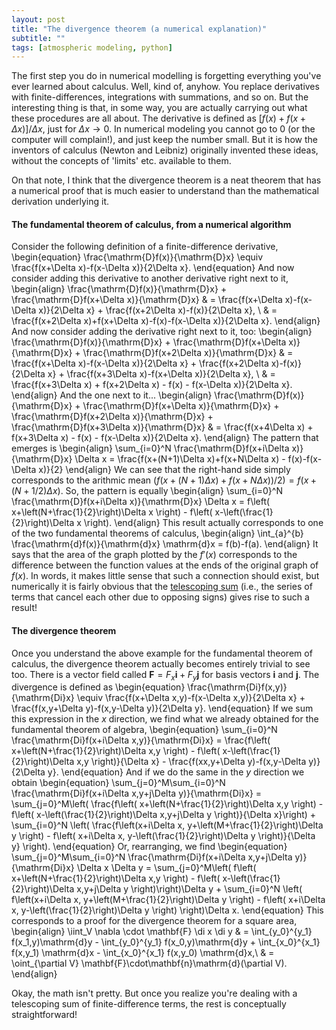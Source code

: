 ```yaml
---
layout: post
title: "The divergence theorem (a numerical explanation)"
subtitle: ""
tags: [atmospheric modeling, python]
---
```


The first step you do in numerical modelling is forgetting everything you've ever learned about calculus. Well, kind of, anyhow. You replace derivatives with finite-differences, integrations with summations, and so on.
But the interesting thing is that, in some way, you are actually carrying out what these procedures are all about. The derivative is defined as $[f(x)+f(x+\Delta x)]/\Delta x$, just for $\Delta x\to 0$. In numerical modeling you cannot go to 0 (or the computer will complain!), and just keep the number small. But it is how the inventors of calculus (Newton and Leibniz) originally invented these ideas, without the concepts of 'limits' etc. available to them.

On that note, I think that the divergence theorem is a neat theorem that has a numerical proof that is much easier to understand than the mathematical derivation underlying it.

#### The fundamental theorem of calculus, from a numerical algorithm
Consider the following definition of a finite-difference derivative,
\begin{equation}
  \frac{\mathrm{D}f(x)}{\mathrm{D}x} \equiv \frac{f(x+\Delta x)-f(x-\Delta x)}{2\Delta x}.
\end{equation}
And now consider adding this derivative to another derivative right next to it,
\begin{align}
  \frac{\mathrm{D}f(x)}{\mathrm{D}x} + \frac{\mathrm{D}f(x+\Delta x)}{\mathrm{D}x} & = \frac{f(x+\Delta x)-f(x-\Delta x)}{2\Delta x} + \frac{f(x+2\Delta x)-f(x)}{2\Delta x}, \\
  & = \frac{f(x+2\Delta x)+f(x+\Delta x)-f(x)-f(x-\Delta x)}{2\Delta x}.
\end{align}
And now consider adding the derivative right next to it, too:
\begin{align}
  \frac{\mathrm{D}f(x)}{\mathrm{D}x} + \frac{\mathrm{D}f(x+\Delta x)}{\mathrm{D}x} + \frac{\mathrm{D}f(x+2\Delta x)}{\mathrm{D}x} & = \frac{f(x+\Delta x)-f(x-\Delta x)}{2\Delta x} + \frac{f(x+2\Delta x)-f(x)}{2\Delta x} + \frac{f(x+3\Delta x)-f(x+\Delta x)}{2\Delta x}, \\
  & = \frac{f(x+3\Delta x) + f(x+2\Delta x) - f(x) - f(x-\Delta x)}{2\Delta x}.
\end{align}
And the one next to it...
\begin{align}
  \frac{\mathrm{D}f(x)}{\mathrm{D}x} + \frac{\mathrm{D}f(x+\Delta x)}{\mathrm{D}x} + \frac{\mathrm{D}f(x+2\Delta x)}{\mathrm{D}x} + \frac{\mathrm{D}f(x+3\Delta x)}{\mathrm{D}x}  & = \frac{f(x+4\Delta x) + f(x+3\Delta x) - f(x) - f(x-\Delta x)}{2\Delta x}.
\end{align}
The pattern that emerges is
\begin{align}
  \sum_{i=0}^N \frac{\mathrm{D}f(x+i\Delta x)}{\mathrm{D}x} \Delta x = \frac{f(x+(N+1)\Delta x)+f(x+N\Delta x) - f(x)-f(x-\Delta x)}{2}
\end{align}
We can see that the right-hand side simply corresponds to the arithmic mean $(f(x+(N+1)\Delta x)+f(x+N\Delta x))/2)=f(x+(N+1/2)\Delta x)$. So, the pattern is equally
\begin{align}
  \sum_{i=0}^N \frac{\mathrm{D}f(x+i\Delta x)}{\mathrm{D}x} \Delta x = f\left( x+\left(N+\frac{1}{2}\right)\Delta x \right) - f\left( x-\left(\frac{1}{2}\right)\Delta x \right).
\end{align}
This result actually corresponds to one of the two fundamental theorems of calculus,
\begin{align}
  \int_{a}^{b} \frac{\mathrm{d}f(x)}{\mathrm{d}x} \mathrm{d}x = f(b)-f(a).
\end{align}
It says that the area of the graph plotted by the $f'(x)$ corresponds to the difference between the function values at the ends of the original graph of $f(x)$. In words, it makes little sense that such a connection should exist, but numerically it is fairly obvious that the [telescoping sum](https://en.wikipedia.org/wiki/Telescoping_series) (i.e., the series of terms that cancel each other due to opposing signs) gives rise to such a result!

#### The divergence theorem
Once you understand the above example for the fundamental theorem of calculus, the divergence theorem actually becomes entirely trivial to see too. There is a vector field called $\mathbf{F}=F_x\mathbf{i}+F_y\mathbf{j}$ for basis vectors $\mathbf{i}$ and $\mathbf{j}$.
The divergence is defined as
\begin{equation}
  \frac{\mathrm{Di}f(x,y)}{\mathrm{Di}x} \equiv \frac{f(x+\Delta x,y)-f(x-\Delta x,y)}{2\Delta x} + \frac{f(x,y+\Delta y)-f(x,y-\Delta y)}{2\Delta y}.
\end{equation}
If we sum this expression in the $x$ direction, we find what we already obtained for the fundamental theorem of algebra,
\begin{equation}
  \sum_{i=0}^N \frac{\mathrm{Di}f(x+i\Delta x,y)}{\mathrm{Di}x} = \frac{f\left( x+\left(N+\frac{1}{2}\right)\Delta x,y \right) - f\left( x-\left(\frac{1}{2}\right)\Delta x,y \right)}{\Delta x} - \frac{f(xx,y+\Delta y)-f(x,y-\Delta y)}{2\Delta y}.
\end{equation}
And if we do the same in the $y$ direction we obtain
\begin{equation}
  \sum_{j=0}^M\sum_{i=0}^N \frac{\mathrm{Di}f(x+i\Delta x,y+j\Delta y)}{\mathrm{Di}x} = \sum_{j=0}^M\left( \frac{f\left( x+\left(N+\frac{1}{2}\right)\Delta x,y \right) - f\left( x-\left(\frac{1}{2}\right)\Delta x,y+j\Delta y \right)}{\Delta x}\right) + \sum_{i=0}^N \left( \frac{f\left(x+i\Delta x, y+\left(M+\frac{1}{2}\right)\Delta y \right) - f\left( x+i\Delta x, y-\left(\frac{1}{2}\right)\Delta y \right)}{\Delta y} \right).
\end{equation}
Or, rearranging, we find
\begin{equation}
  \sum_{j=0}^M\sum_{i=0}^N \frac{\mathrm{Di}f(x+i\Delta x,y+j\Delta y)}{\mathrm{Di}x} \Delta x \Delta y = \sum_{j=0}^M\left( f\left( x+\left(N+\frac{1}{2}\right)\Delta x,y \right) - f\left( x-\left(\frac{1}{2}\right)\Delta x,y+j\Delta y \right)\right)\Delta y + \sum_{i=0}^N \left( f\left(x+i\Delta x, y+\left(M+\frac{1}{2}\right)\Delta y \right) - f\left( x+i\Delta x, y-\left(\frac{1}{2}\right)\Delta y \right) \right)\Delta x.
\end{equation}
This corresponds to a proof for the divergence theorem for a square area,
\begin{align}
  \iint_V \nabla \cdot \mathbf{F} \di x \di y & = \int_{y_0}^{y_1} f(x_1,y)\mathrm{d}y - \int_{y_0}^{y_1} f(x_0,y)\mathrm{d}y + \int_{x_0}^{x_1} f(x,y_1) \mathrm{d}x - \int_{x_0}^{x_1} f(x,y_0) \mathrm{d}x,\\
  & = \oint_{\partial V} \mathbf{F}\cdot\mathbf{n}\mathrm{d}(\partial V).
\end{align}

Okay, the math isn't pretty. But once you realize you're dealing with a telescoping sum of finite-difference terms, the rest is conceptually straightforward!
